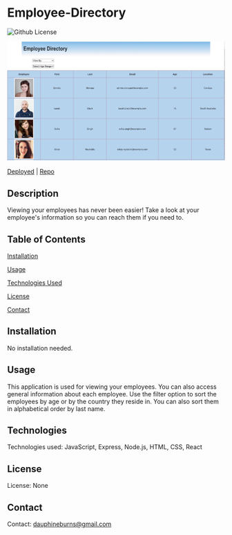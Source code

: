 # Employee-Directory

![Github License](https://img.shields.io/badge/license-none-blue.svg)

<img src="./public/Assets/one.png">

[Deployed]()   |    [Repo](https://github.com/burnsgirl/Employee-Directory-2)



## Description
Viewing your employees has never been easier! Take a look at your employee's information so you can reach them if you need to.

## Table of Contents
[Installation](#installation)

[Usage](#usage)

[Technologies Used](#technologies)

[License](#license)

[Contact](#contact)

## Installation
No installation needed.

## Usage
This application is used for viewing your employees. You can also access general information about each employee. Use the filter option to sort the employees by age or by the country they reside in. You can also sort them in alphabetical order by last name.

## Technologies
Technologies used: JavaScript, Express, Node.js, HTML, CSS, React

## License
License: None

## Contact
Contact: 
dauphineburns@gmail.com

